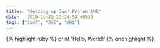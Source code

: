 ```yaml
---
title:  "Setting up Jamf Pro on AWS"
date:   2019-10-25 23:24:59 +0530
tags: ["Jamf", "JSS", "AWS"]
---
```


{% highlight ruby %}
print 'Hello, World!'
{% endhighlight %}
